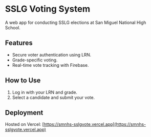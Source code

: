 # SSLG Voting System  
A web app for conducting SSLG elections at San Miguel National High School.  

## Features  
- Secure voter authentication using LRN.  
- Grade-specific voting.  
- Real-time vote tracking with Firebase.  

## How to Use  
1. Log in with your LRN and grade.  
2. Select a candidate and submit your vote.  

## Deployment  
Hosted on Vercel: [https://smnhs-sslgvote.vercel.app](https://smnhs-sslgvote.vercel.app)
